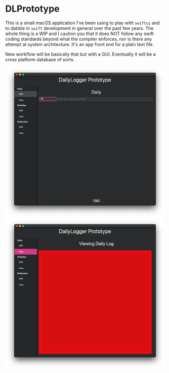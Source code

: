 #  DLPrototype

This is a small macOS application I've been using to play with `swiftui` and to dabble in `swift` development in general over the past few years.  The whole thing is a WIP and I caution you that it does NOT follow any swift coding standards beyond what the compiler enforces, nor is there any attempt at system architecture.  It's an app front end for a plain text file. 

New workflow will be basically that but with a GUI.  Eventually it will be a cross platform database of sorts.

![content view](Screenshots/content-view.png)
![log view](Screenshots/log-view.png)
